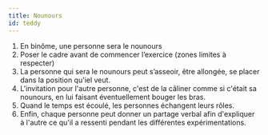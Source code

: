 ```yaml
---
title: Nounours
id: teddy
---
```


1. En binôme, une personne sera le nounours
1. Poser le cadre avant de commencer l’exercice (zones limites à respecter)
1. La personne qui sera le nounours peut s’asseoir, être allongée, se placer dans la position qu'iel veut.
1. L'invitation pour l'autre personne, c'est de la câliner comme si c'était sa nounours, en lui faisant éventuellement bouger les bras.
1. Quand le temps est écoulé, les personnes échangent leurs rôles.
1. Enfin, chaque personne peut donner un partage verbal afin d'expliquer à l'autre ce qu'il a ressenti pendant les différentes expérimentations.
